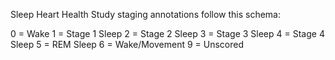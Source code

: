 Sleep Heart Health Study staging annotations follow this schema:

0 = Wake
1 = Stage 1 Sleep
2 = Stage 2 Sleep
3 = Stage 3 Sleep
4 = Stage 4 Sleep
5 = REM Sleep
6 = Wake/Movement
9 = Unscored



